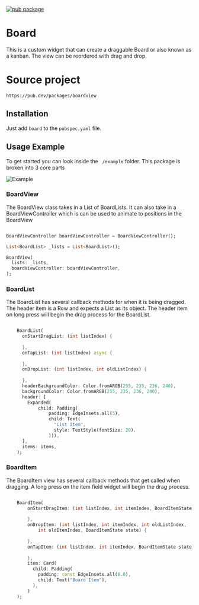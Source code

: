 [![pub package](https://img.shields.io/pub/v/boardview.svg)](https://pub.dev/packages/boardview)

# Board
This is a custom widget that can create a draggable Board or also known as a kanban. The view can be reordered with drag and drop.

# Source project

``https://pub.dev/packages/boardview``

## Installation
Just add ``` board ``` to the ``` pubspec.yaml ``` file.

## Usage Example

To get started you can look inside the ``` /example``` folder. This package is broken into 3 core parts

![Example](https://github.com/antonzk/board/blob/master/example.gif?raw=true)

### BoardView

The BoardView class takes in a List of BoardLists. It can also take in a BoardViewController which is can be used to animate to positions in the BoardView

``` dart

BoardViewController boardViewController = BoardViewController();

List<BoardList> _lists = List<BoardList>();

BoardView(
  lists: _lists,
  boardViewController: boardViewController,
);

```

### BoardList

The BoardList has several callback methods for when it is being dragged. The header item is a Row and expects a List<Widget> as its object. The header item on long press will begin the drag process for the BoardList.

``` dart

    BoardList(
      onStartDragList: (int listIndex) {
    
      },
      onTapList: (int listIndex) async {
    
      },
      onDropList: (int listIndex, int oldListIndex) {       
       
      },
      headerBackgroundColor: Color.fromARGB(255, 235, 236, 240),
      backgroundColor: Color.fromARGB(255, 235, 236, 240),
      header: [
        Expanded(
            child: Padding(
                padding: EdgeInsets.all(5),
                child: Text(
                  "List Item",
                  style: TextStyle(fontSize: 20),
                ))),
      ],
      items: items,
    );

```

### BoardItem

The BoardItem view has several callback methods that get called when dragging. A long press on the item field widget will begin the drag process.

``` dart

    BoardItem(
        onStartDragItem: (int listIndex, int itemIndex, BoardItemState state) {
        
        },
        onDropItem: (int listIndex, int itemIndex, int oldListIndex,
            int oldItemIndex, BoardItemState state) {
                      
        },
        onTapItem: (int listIndex, int itemIndex, BoardItemState state) async {
        
        },
        item: Card(
          child: Padding(
            padding: const EdgeInsets.all(8.0),
            child: Text("Board Item"),
          ),
        )
    );

```
